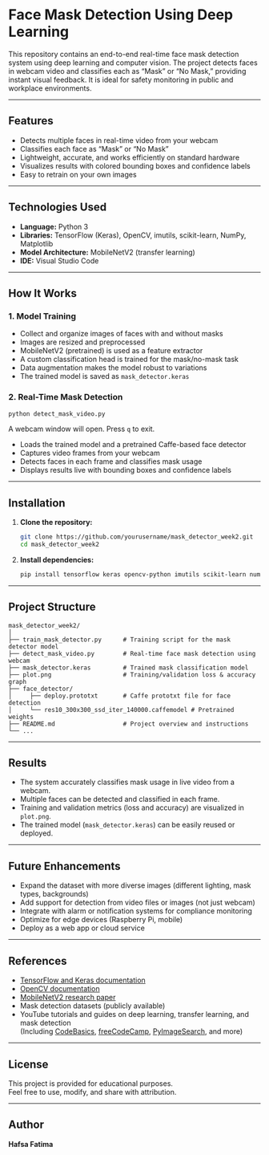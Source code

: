 
# Face Mask Detection Using Deep Learning

This repository contains an end-to-end real-time face mask detection system using deep learning and computer vision. The project detects faces in webcam video and classifies each as “Mask” or “No Mask,” providing instant visual feedback. It is ideal for safety monitoring in public and workplace environments.

---

## Features

- Detects multiple faces in real-time video from your webcam
- Classifies each face as “Mask” or “No Mask”
- Lightweight, accurate, and works efficiently on standard hardware
- Visualizes results with colored bounding boxes and confidence labels
- Easy to retrain on your own images

---

## Technologies Used

- **Language:** Python 3
- **Libraries:** TensorFlow (Keras), OpenCV, imutils, scikit-learn, NumPy, Matplotlib
- **Model Architecture:** MobileNetV2 (transfer learning)
- **IDE:** Visual Studio Code

---

## How It Works

### 1. Model Training

- Collect and organize images of faces with and without masks
- Images are resized and preprocessed
- MobileNetV2 (pretrained) is used as a feature extractor
- A custom classification head is trained for the mask/no-mask task
- Data augmentation makes the model robust to variations
- The trained model is saved as `mask_detector.keras`

### 2. Real-Time Mask Detection

```bash
python detect_mask_video.py
```
A webcam window will open. Press `q` to exit.

- Loads the trained model and a pretrained Caffe-based face detector
- Captures video frames from your webcam
- Detects faces in each frame and classifies mask usage
- Displays results live with bounding boxes and confidence labels

---

## Installation

1. **Clone the repository:**
    ```bash
    git clone https://github.com/yourusername/mask_detector_week2.git
    cd mask_detector_week2
    ```

2. **Install dependencies:**
    ```bash
    pip install tensorflow keras opencv-python imutils scikit-learn numpy matplotlib
    ```

---

## Project Structure

```
mask_detector_week2/
│
├── train_mask_detector.py      # Training script for the mask detector model
├── detect_mask_video.py        # Real-time face mask detection using webcam
├── mask_detector.keras         # Trained mask classification model
├── plot.png                    # Training/validation loss & accuracy graph
├── face_detector/
│     ├── deploy.prototxt       # Caffe prototxt file for face detection
│     └── res10_300x300_ssd_iter_140000.caffemodel # Pretrained weights
├── README.md                   # Project overview and instructions
└── ...
```

---

## Results

- The system accurately classifies mask usage in live video from a webcam.
- Multiple faces can be detected and classified in each frame.
- Training and validation metrics (loss and accuracy) are visualized in `plot.png`.
- The trained model (`mask_detector.keras`) can be easily reused or deployed.

---

## Future Enhancements

- Expand the dataset with more diverse images (different lighting, mask types, backgrounds)
- Add support for detection from video files or images (not just webcam)
- Integrate with alarm or notification systems for compliance monitoring
- Optimize for edge devices (Raspberry Pi, mobile)
- Deploy as a web app or cloud service

---

## References

- [TensorFlow and Keras documentation](https://www.tensorflow.org/)
- [OpenCV documentation](https://docs.opencv.org/)
- [MobileNetV2 research paper](https://arxiv.org/abs/1801.04381)
- Mask detection datasets (publicly available)
- YouTube tutorials and guides on deep learning, transfer learning, and mask detection  
  (Including [CodeBasics](https://www.youtube.com/c/CodeBasics), [freeCodeCamp](https://www.youtube.com/c/Freecodecamp), [PyImageSearch](https://www.youtube.com/c/PyImageSearch), and more)

---

## License

This project is provided for educational purposes.  
Feel free to use, modify, and share with attribution.

---

## Author

**Hafsa Fatima**  

